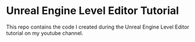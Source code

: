 # Unreal Engine Level Editor Tutorial

This repo contains the code I created during the Unreal Engine Level Editor tutorial on my youtube channel.
